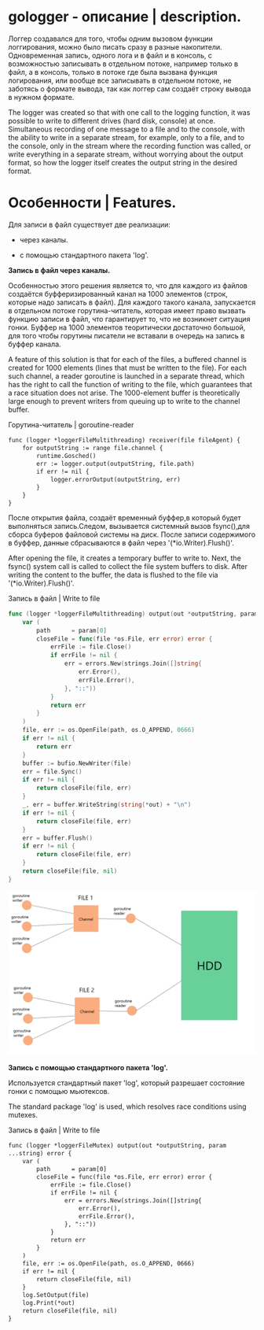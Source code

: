 # gologger - описание | description.

Логгер создавался для того, чтобы одним вызовом функции логгирования, можно было писать сразу в разные накопители.
Одновременная запись, одного лога и в файл и в консоль, с возможностью записывать в отдельном потоке, например только в файл,
а в консоль, только в потоке где была вызвана функция логирования, или вообще все записывать в отдельном потоке,
не заботясь о формате вывода, так как логгер сам создаёт строку вывода в нужном формате.

The logger was created so that with one call to the logging function, it was possible to write to different drives (hard disk, console) at once.
Simultaneous recording of one message to a file and to the console, with the ability to write in a separate stream, for example, only to a file, and to the console, only in the stream where the recording function was called, or write everything in a separate stream, without worrying about the output format, so how the logger itself creates the output string in the desired format.

# Особенности | Features.

Для записи в файл существует две реализации:

- через каналы.

- с помощью стандартного пакета 'log'.

**Запись в файл через каналы.**

Особенностью этого решения является то, что для каждого из файлов создаётся буфферизированный канал на 1000 элементов (строк, которые надо записать в файл).
Для каждого такого канала, запускается в отдельном потоке горутина-читатель, которая имеет право вызвать функцию записи в файл,
что гарантирует то, что не возникнет ситуация гонки. Буффер на 1000 элементов теоритически достаточно большой, для того чтобы горутины писатели не вставали в очередь
на запись в буффер канала.

A feature of this solution is that for each of the files, a buffered channel is created for 1000 elements (lines that must be written to the file).
For each such channel, a reader goroutine is launched in a separate thread, which has the right to call the function of writing to the file, which guarantees that a race situation does not arise. The 1000-element buffer is theoretically large enough to prevent writers from queuing up to write to the channel buffer.

Горутина-читатель | goroutine-reader
```golang
func (logger *loggerFileMultithreading) receiver(file fileAgent) {
	for outputString := range file.channel {
		runtime.Gosched()
		err := logger.output(outputString, file.path)
		if err != nil {
			logger.errorOutput(outputString, err)
		}
	}
}
```

После открытия файла, создаёт временный буффер,в который будет выполняться запись.Следом, вызывается системный вызов fsync(),для сборса буферов файловой системы на диск.
После записи содержимого в буффер, данные сбрасываются в файл через '(*io.Writer).Flush()'.

After opening the file, it creates a temporary buffer to write to. Next, the fsync() system call is called to collect the file system buffers to disk.
After writing the content to the buffer, the data is flushed to the file via '(*io.Writer).Flush()'.

Запись в файл | Write to file
```go
func (logger *loggerFileMultithreading) output(out *outputString, param ...string) error {
	var (
		path      = param[0]
		closeFile = func(file *os.File, err error) error {
			errFile := file.Close()
			if errFile != nil {
				err = errors.New(strings.Join([]string{
					err.Error(),
					errFile.Error(),
				}, "::"))
			}
			return err
		}
	)
	file, err := os.OpenFile(path, os.O_APPEND, 0666)
	if err != nil {
		return err
	}
	buffer := bufio.NewWriter(file)
	err = file.Sync()
	if err != nil {
		return closeFile(file, err)
	}
	_, err = buffer.WriteString(string(*out) + "\n")
	if err != nil {
		return closeFile(file, err)
	}
	err = buffer.Flush()
	if err != nil {
		return closeFile(file, err)
	}
	return closeFile(file, nil)
}
```

![alt text](https://github.com/RobertGumpert/gologger/blob/master/examples/channel.png)


**Запись с помощью стандартного пакета 'log'.**

Используется стандартный пакет 'log', который разрешает состояние гонки с помощью мьютексов.

The standard package 'log' is used, which resolves race conditions using mutexes.

Запись в файл | Write to file
```
func (logger *loggerFileMutex) output(out *outputString, param ...string) error {
	var (
		path      = param[0]
		closeFile = func(file *os.File, err error) error {
			errFile := file.Close()
			if errFile != nil {
				err = errors.New(strings.Join([]string{
					err.Error(),
					errFile.Error(),
				}, "::"))
			}
			return err
		}
	)
	file, err := os.OpenFile(path, os.O_APPEND, 0666)
	if err != nil {
		return closeFile(file, nil)
	}
	log.SetOutput(file)
	log.Print(*out)
	return closeFile(file, nil)
}
```
